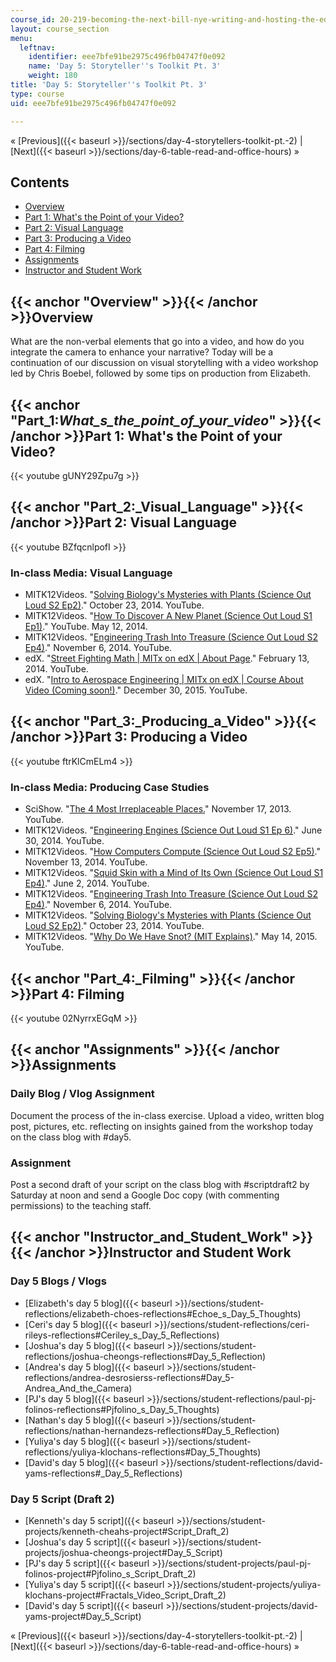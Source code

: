 ```yaml
---
course_id: 20-219-becoming-the-next-bill-nye-writing-and-hosting-the-educational-show-january-iap-2015
layout: course_section
menu:
  leftnav:
    identifier: eee7bfe91be2975c496fb04747f0e092
    name: 'Day 5: Storyteller''s Toolkit Pt. 3'
    weight: 180
title: 'Day 5: Storyteller''s Toolkit Pt. 3'
type: course
uid: eee7bfe91be2975c496fb04747f0e092

---
```


« [Previous]({{< baseurl >}}/sections/day-4-storytellers-toolkit-pt.-2) | [Next]({{< baseurl >}}/sections/day-6-table-read-and-office-hours) »

Contents
--------

*   [Overview](#Overview)
*   [Part 1: What's the Point of your Video?](#Part_1:_What_s_the_point_of_your_video_)
*   [Part 2: Visual Language](#Part_2:_Visual_Language)
*   [Part 3: Producing a Video](#Part_3:_Producing_a_Video)
*   [Part 4: Filming](#Part_4:_Filming)
*   [Assignments](#Assignments)
*   [Instructor and Student Work](#Instructor_and_Student_Work)

{{< anchor "Overview" >}}{{< /anchor >}}Overview
------------------------------------------------

What are the non-verbal elements that go into a video, and how do you integrate the camera to enhance your narrative? Today will be a continuation of our discussion on visual storytelling with a video workshop led by Chris Boebel, followed by some tips on production from Elizabeth.

{{< anchor "Part_1:_What_s_the_point_of_your_video_" >}}{{< /anchor >}}Part 1: What's the Point of your Video?
--------------------------------------------------------------------------------------------------------------

{{< youtube gUNY29Zpu7g >}}

{{< anchor "Part_2:_Visual_Language" >}}{{< /anchor >}}Part 2: Visual Language
------------------------------------------------------------------------------

{{< youtube BZfqcnlpofI >}}

### In-class Media: Visual Language

*   MITK12Videos. "[Solving Biology's Mysteries with Plants (Science Out Loud S2 Ep2)](https://youtu.be/K9mhXBOhuHU)." October 23, 2014. YouTube.
*   MITK12Videos. "[How To Discover A New Planet (Science Out Loud S1 Ep1)](https://youtu.be/4RarO2wS14Q)." YouTube. May 12, 2014.
*   MITK12Videos. "[Engineering Trash Into Treasure (Science Out Loud S2 Ep4)](https://youtu.be/GzhFgEYiVyY)." November 6, 2014. YouTube.
*   edX. "[Street Fighting Math | MITx on edX | About Page](https://youtu.be/u23ZUSu7-HY)." February 13, 2014. YouTube.
*   edX. "[Intro to Aerospace Engineering | MITx on edX | Course About Video (Coming soon!)](https://youtu.be/Nugc_RO56cQ)." December 30, 2015. YouTube.

{{< anchor "Part_3:_Producing_a_Video" >}}{{< /anchor >}}Part 3: Producing a Video
----------------------------------------------------------------------------------

{{< youtube ftrKlCmELm4 >}}

### In-class Media: Producing Case Studies

*   SciShow. "[The 4 Most Irreplaceable Places.](https://youtu.be/nsp2VLsie_E)" November 17, 2013. YouTube.
*   MITK12Videos. "[Engineering Engines (Science Out Loud S1 Ep 6)](https://youtu.be/y2vzH1MjRqQ)." June 30, 2014. YouTube.
*   MITK12Videos. "[How Computers Compute (Science Out Loud S2 Ep5)](https://youtu.be/8cVsgFN3hSM)." November 13, 2014. YouTube.
*   MITK12Videos. "[Squid Skin with a Mind of Its Own (Science Out Loud S1 Ep4)](https://youtu.be/mlzxxD9A07E)." June 2, 2014. YouTube.
*   MITK12Videos. "[Engineering Trash Into Treasure (Science Out Loud S2 Ep4)](https://youtu.be/GzhFgEYiVyY)." November 6, 2014. YouTube.
*   MITK12Videos. "[Solving Biology's Mysteries with Plants (Science Out Loud S2 Ep2)](https://youtu.be/K9mhXBOhuHU)." October 23, 2014. YouTube.
*   MITK12Videos. "[Why Do We Have Snot? (MIT Explains)](https://youtu.be/zDo-UG3i75o)." May 14, 2015. YouTube.

{{< anchor "Part_4:_Filming" >}}{{< /anchor >}}Part 4: Filming
--------------------------------------------------------------

{{< youtube 02NyrrxEGqM >}}

{{< anchor "Assignments" >}}{{< /anchor >}}Assignments
------------------------------------------------------

### Daily Blog / Vlog Assignment

Document the process of the in-class exercise. Upload a video, written blog post, pictures, etc. reflecting on insights gained from the workshop today on the class blog with #day5.

### Assignment

Post a second draft of your script on the class blog with #scriptdraft2 by Saturday at noon and send a Google Doc copy (with commenting permissions) to the teaching staff.

{{< anchor "Instructor_and_Student_Work" >}}{{< /anchor >}}Instructor and Student Work
--------------------------------------------------------------------------------------

### Day 5 Blogs / Vlogs

*   [Elizabeth's day 5 blog]({{< baseurl >}}/sections/student-reflections/elizabeth-choes-reflections#Echoe_s_Day_5_Thoughts)
*   [Ceri's day 5 blog]({{< baseurl >}}/sections/student-reflections/ceri-rileys-reflections#Ceriley_s_Day_5_Reflections)
*   [Joshua's day 5 blog]({{< baseurl >}}/sections/student-reflections/joshua-cheongs-reflections#Day_5_Reflection)
*   [Andrea's day 5 blog]({{< baseurl >}}/sections/student-reflections/andrea-desrosierss-reflections#Day_5-Andrea_And_the_Camera)
*   [PJ's day 5 blog]({{< baseurl >}}/sections/student-reflections/paul-pj-folinos-reflections#Pjfolino_s_Day_5_Thoughts)
*   [Nathan's day 5 blog]({{< baseurl >}}/sections/student-reflections/nathan-hernandezs-reflections#Day_5_Reflection)
*   [Yuliya's day 5 blog]({{< baseurl >}}/sections/student-reflections/yuliya-klochans-reflections#Day_5_Thoughts)
*   [David's day 5 blog]({{< baseurl >}}/sections/student-reflections/david-yams-reflections#_Day_5_Reflections)

### Day 5 Script (Draft 2)

*   [Kenneth's day 5 script]({{< baseurl >}}/sections/student-projects/kenneth-cheahs-project#Script_Draft_2)
*   [Joshua's day 5 script]({{< baseurl >}}/sections/student-projects/joshua-cheongs-project#Day_5_Script)
*   [PJ's day 5 script]({{< baseurl >}}/sections/student-projects/paul-pj-folinos-project#Pjfolino_s_Script_Draft_2)
*   [Yuliya's day 5 script]({{< baseurl >}}/sections/student-projects/yuliya-klochans-project#Fractals_Video_Script_Draft_2)
*   [David's day 5 script]({{< baseurl >}}/sections/student-projects/david-yams-project#Day_5_Script)

« [Previous]({{< baseurl >}}/sections/day-4-storytellers-toolkit-pt.-2) | [Next]({{< baseurl >}}/sections/day-6-table-read-and-office-hours) »